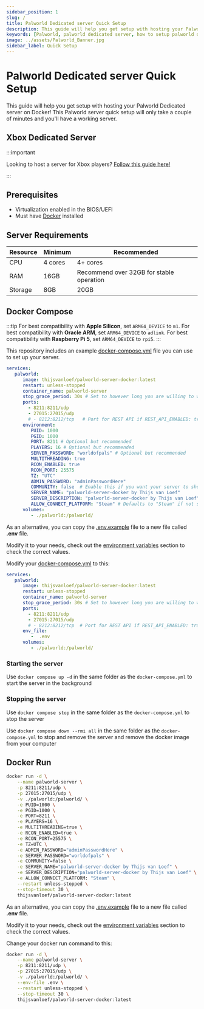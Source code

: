 ```yaml
---
sidebar_position: 1
slug: /
title: Palworld Dedicated server Quick Setup
description: This guide will help you get setup with hosting your Palworld Dedicated server on Docker! This Palworld server quick setup will only take a couple of minutes and you'll have a working server.
keywords: [Palworld, palworld dedicated server, how to setup palworld dedicated server, palworld server docker, palworld docker]
image: ../assets/Palworld_Banner.jpg
sidebar_label: Quick Setup
---
```

<!-- markdownlint-disable-next-line -->
# Palworld Dedicated server Quick Setup

This guide will help you get setup with hosting your Palworld Dedicated server on Docker!
This Palworld server quick setup will only take a couple of minutes and you'll have a working server.

## Xbox Dedicated Server

:::important

Looking to host a server for Xbox players? [Follow this guide here!](https://palworld-server-docker.loef.dev/quick-setup-xbox)

:::

## Prerequisites

* Virtualization enabled in the BIOS/UEFI
* Must have [Docker](https://docs.docker.com/engine/install/) installed

## Server Requirements

| Resource | Minimum | Recommended                              |
|----------|---------|------------------------------------------|
| CPU      | 4 cores | 4+ cores                                 |
| RAM      | 16GB    | Recommend over 32GB for stable operation |
| Storage  | 8GB     | 20GB                                     |

## Docker Compose

:::tip
For best compatibility with **Apple Silicon**, set `ARM64_DEVICE` to `m1`.
For best compatibility with **Oracle ARM**, set `ARM64_DEVICE` to  `adlink`.
For best compatibility with **Raspberry Pi 5**, set `ARM64_DEVICE` to  `rpi5`.
:::

This repository includes an example
[docker-compose.yml](https://github.com/thijsvanloef/palworld-server-docker/blob/main/docker-compose.yml)
file you can use to set up your server.

```yml
services:
   palworld:
      image: thijsvanloef/palworld-server-docker:latest
      restart: unless-stopped
      container_name: palworld-server
      stop_grace_period: 30s # Set to however long you are willing to wait for the container to gracefully stop
      ports:
        - 8211:8211/udp
        - 27015:27015/udp
        # - 8212:8212/tcp   # Port for REST API if REST_API_ENABLED: true
      environment:
         PUID: 1000
         PGID: 1000
         PORT: 8211 # Optional but recommended
         PLAYERS: 16 # Optional but recommended
         SERVER_PASSWORD: "worldofpals" # Optional but recommended
         MULTITHREADING: true
         RCON_ENABLED: true
         RCON_PORT: 25575
         TZ: "UTC"
         ADMIN_PASSWORD: "adminPasswordHere"
         COMMUNITY: false  # Enable this if you want your server to show up in the community servers tab, USE WITH SERVER_PASSWORD!
         SERVER_NAME: "palworld-server-docker by Thijs van Loef"
         SERVER_DESCRIPTION: "palworld-server-docker by Thijs van Loef"
         ALLOW_CONNECT_PLATFORM: "Steam" # Defaults to "Steam" if not set, set this to "Xbox" if you want to host a server for Xbox players. CROSSPLAY BETWEEN XBOX-STEAM IS NOT YET SUPPORTED
      volumes:
         - ./palworld:/palworld/
```
<!-- markdownlint-disable-next-line -->
As an alternative, you can copy the [.env.example](https://github.com/thijsvanloef/palworld-server-docker/blob/main/.env.example) file to a new file called **.env** file.
<!-- markdownlint-disable-next-line -->
Modify it to your needs, check out the [environment variables](https://palworld-server-docker.loef.dev/getting-started/configuration/server-settings#environment-variables) section to check the correct 
values.
<!-- markdownlint-disable-next-line -->
Modify your [docker-compose.yml](https://github.com/thijsvanloef/palworld-server-docker/blob/main/docker-compose.yml) to this:

```yml
services:
   palworld:
      image: thijsvanloef/palworld-server-docker:latest
      restart: unless-stopped
      container_name: palworld-server
      stop_grace_period: 30s # Set to however long you are willing to wait for the container to gracefully stop
      ports:
        - 8211:8211/udp
        - 27015:27015/udp
        # - 8212:8212/tcp  # Port for REST API if REST_API_ENABLED: true
      env_file:
         -  .env
      volumes:
         - ./palworld:/palworld/
```

### Starting the server

Use `docker compose up -d` in the same folder as the `docker-compose.yml` to start the server in the background

### Stopping the server

Use `docker compose stop` in the same folder as the `docker-compose.yml` to stop the server

Use `docker compose down --rmi all` in the same folder as the `docker-compose.yml`
to stop and remove the server and remove the docker image from your computer

## Docker Run

```bash
docker run -d \
    --name palworld-server \
    -p 8211:8211/udp \
    -p 27015:27015/udp \
    -v ./palworld:/palworld/ \
    -e PUID=1000 \
    -e PGID=1000 \
    -e PORT=8211 \
    -e PLAYERS=16 \
    -e MULTITHREADING=true \
    -e RCON_ENABLED=true \
    -e RCON_PORT=25575 \
    -e TZ=UTC \
    -e ADMIN_PASSWORD="adminPasswordHere" \
    -e SERVER_PASSWORD="worldofpals" \
    -e COMMUNITY=false \
    -e SERVER_NAME="palworld-server-docker by Thijs van Loef" \
    -e SERVER_DESCRIPTION="palworld-server-docker by Thijs van Loef" \
    -e ALLOW_CONNECT_PLATFORM: "Steam" \
    --restart unless-stopped \
    --stop-timeout 30 \
    thijsvanloef/palworld-server-docker:latest
```
<!-- markdownlint-disable-next-line -->
As an alternative, you can copy the [.env.example](https://github.com/thijsvanloef/palworld-server-docker/blob/main/.env.example) file to a new file called **.env** file.
<!-- markdownlint-disable-next-line -->
Modify it to your needs, check out the [environment variables](https://palworld-server-docker.loef.dev/getting-started/configuration/server-settings#environment-variables) section to check the
correct values.

Change your docker run command to this:

```bash
docker run -d \
    --name palworld-server \
    -p 8211:8211/udp \
    -p 27015:27015/udp \
    -v ./palworld:/palworld/ \
    --env-file .env \
    --restart unless-stopped \
    --stop-timeout 30 \
    thijsvanloef/palworld-server-docker:latest
```
